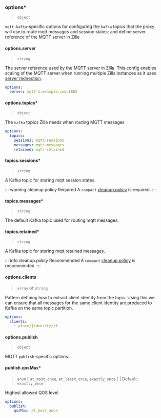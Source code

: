 ### options\*

> `object`

`mqtt-kafka`-specific options for configuring the `kafka` topics that the proxy will use to route mqtt messages and session states; and define server reference of the MQTT server in Zilla

#### options.server

> `string`

The server reference used by the MQTT server in Zilla. This config enables scaling of the MQTT server when running multiple Zilla instances as it uses [server redirection](https://docs.oasis-open.org/mqtt/mqtt/v5.0/os/mqtt-v5.0-os.html#_Toc3901255).

```yaml
options:
  server: mqtt-1.example.com:1883
```

#### options.topics\*

> `object`

The `kafka` topics Zilla needs when routing MQTT messages

```yaml
options:
  topics:
    sessions: mqtt-sessions
    messages: mqtt-messages
    retained: mqtt-retained
```

#### topics.sessions\*

> `string`

A Kafka topic for storing mqtt session states.

::: warning cleanup.policy Required
A `compact` [cleanup.policy](https://kafka.apache.org/30/generated/topic_config.html#topicconfigs_cleanup.policy) is required.
:::

#### topics.messages\*

> `string`

The default Kafka topic used for routing mqtt messages.

#### topics.retained\*

> `string`

A Kafka topic for storing mqtt retained messages.

::: info cleanup.policy Recommended
A `compact` [cleanup.policy](https://kafka.apache.org/30/generated/topic_config.html#topicconfigs_cleanup.policy) is recommended.
:::

#### options.clients

> `array` of `string`

Pattern defining how to extract client identity from the topic. Using this we can ensure that all messages for the same client identity are produced to Kafka on the same topic partition.

```yaml
options:
  clients:
    - place/{identity}/#
```

#### options.publish

> `object`

MQTT `publish`-specific options.

#### publish.qosMax\*

> `enum` [ `at_most_once`, `at_least_once`, `exactly_once` ] | Default: `exactly_once`

Highest allowed QOS level.

```yaml
options:
  publish:
    qosMax: at_most_once
```
